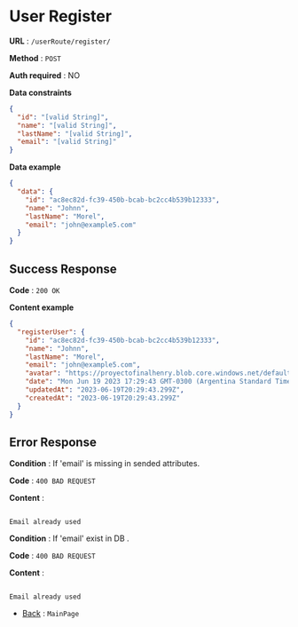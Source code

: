 # User Register

**URL** : `/userRoute/register/`

**Method** : `POST`

**Auth required** : NO

**Data constraints**

```json
{
  "id": "[valid String]",
  "name": "[valid String]",
  "lastName": "[valid String]",
  "email": "[valid String]"
}
```

**Data example**

```json
{
  "data": {
    "id": "ac8ec82d-fc39-450b-bcab-bc2cc4b539b12333",
    "name": "Johnn",
    "lastName": "Morel",
    "email": "john@example5.com"
  }
}
```

## Success Response

**Code** : `200 OK`

**Content example**

```json
{
  "registerUser": {
    "id": "ac8ec82d-fc39-450b-bcab-bc2cc4b539b12333",
    "name": "Johnn",
    "lastName": "Morel",
    "email": "john@example5.com",
    "avatar": "https://proyectofinalhenry.blob.core.windows.net/defaultcontainer/userDefault.png?sv=2022-11-02&st=2023-06-19T20%3A29%3A43Z&se=2023-06-20T20%3A29%3A43Z&sr=b&sp=r&sig=o0A9JlctL0UMOFYpiQFjHCL26QNNxH09r5mytjQPdw8%3D&rscd=inline",
    "date": "Mon Jun 19 2023 17:29:43 GMT-0300 (Argentina Standard Time)",
    "updatedAt": "2023-06-19T20:29:43.299Z",
    "createdAt": "2023-06-19T20:29:43.299Z"
  }
}
```

## Error Response

**Condition** : If 'email' is missing in sended attributes.

**Code** : `400 BAD REQUEST`

**Content** :

```Notjson

Email already used

```

**Condition** : If 'email' exist in DB .

**Code** : `400 BAD REQUEST`

**Content** :

```Notjson

Email already used

```

- [Back](../../readme.md) : `MainPage`
